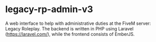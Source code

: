 # legacy-rp-admin-v3
A web interface to help with administrative duties at the FiveM server: Legacy Roleplay. The backend is written in PHP using Laravel (https://laravel.com/), while the frontend consists of EmberJS.
